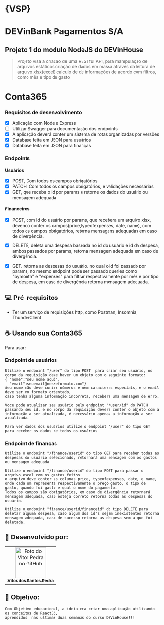 # {VSP}
# DEVinBank Pagamentos S/A
## Projeto 1 do modulo NodeJS do DEVinHouse
> Projeto visa a criação de uma RESTful API, para manipulação de arquivos estáticos 
> criação de dados em massa através da leitura de arquivo xlsx(excel)
> calculo de de informações de acordo com filtros, como mês e tipo de gasto

# Conta365
### Requisitos de desenvolvimento
-[x] Aplicação com Node e Express
-[ ] Utilizar Swagger para documentação dos endpoints
-[x] A aplicação deverá conter um sistema de rotas organizadas por versões
-[x] Database feita em JSON para usuários
-[x] Database feita em JSON para finanças
### Endpoints
#### Usuários
-[x] POST, Com todos os campos obrigatórios
-[x] PATCH, Com todos os campos obrigatórios, e validações necessárias
-[x] GET, que receba o id por params e retorne os dados do usuário ou mensagem adequada
#### Financeiros
-[x] POST, com Id do usuário por params, que recebera um arquivo xlsx, devendo conter os campos(price,typeofexpenses, date, name), com todos os campos obrigatórios, retorna mensagens adequadas em caso de divergência.
-[x] DELETE, deleta uma despesa baseada no id do usuário e id da despesa, ambos passados por params, retorna mensagem adequada em caso de divergência.
-[x] GET, retorna as despesas do usuário, no qual o id foi passado por params, no mesmo endpoint pode ser passado queries como "bymonth" e "expenses" para filtrar respectivamente por mês e por tipo de despesa, em caso de divergência retorna mensagem adequada.



## 💻 Pré-requisitos

 - Ter um serviço de requisições http, como Postman, Insomnia, ThunderClient



## ☕ Usando sua Conta365

Para usar:

### Endpoint de usuários
```
Utilize o endpoint "/user" do tipo POST  para criar seu usuário, no corpo da requisição deve haver um objeto com o seguinte formato:
{ "nome":"seu nome aqui",
  "email":seuemail@nesseformato.com"}
Seu nome não deve conter números e nem caracteres especiais, e o email deve ser no formato orientado,
caso tenha alguma informação incorreta, recebera uma mensagem de erro.

Voce pode atualizar seu usuário pelo endpoint "/user/id" do PATCH passando seu id, e no corpo da requisição devera conter o objeto com a informação a ser atualizada, é necessário apenas a informação a ser atualizada.

Para ver dados dos usuários utilize o endpoint "/user" do tipo GET para receber os dados de todos os usuários
```
### Endpoint de finanças
```
Utilize o endpoint "/finance/userid" do tipo GET para receber todas as despesas do usuário selecionado, retornará uma mensagem com os gastos ou mensagem adequada

Utilize o endpoint "/finance/userid" do tipo POST para passar o arquivo excel com os gastos feitos,
o arquivo deve conter as colunas price, typeofexpenses, date, e name, onde cada um representa respectivamente o preço gasto, o tipo de gasto, quando foi gasto e qual o nome do pagamento.
Todos os campos são obrigatórios, em caso de divergência retornará mensagem adequada, caso esteja correto retorna todas as despesas do usuário.

Utilize o endpoint "finance/userid/financeid" do tipo DELETE para deletar alguma despesa, caso algum dos id's sejam inexistentes retorna mensagem adequada, caso de sucesso retorna as despesa sem a que foi deletada.

```



## 🤝 Desenvolvido por:

<table>
  <tr>
    <td align="center">
      <a href="#">
        <img src="https://pt.gravatar.com/avatar/f0a681d3c89a0d7051ad5519d053b9e3" width="100px;" alt="Foto do Vitor Pedra no GitHub"/><br>
        <sub>
          <b>Vitor dos Santos Pedra</b>
        </sub>
      </a>
    </td>
  </tr>
</table>



## 🤝 Objetivo:

```
Com Objetivo educacional, a ideia era criar uma aplicação utilizando os conceitos de ReactJS,
aprendidos  nas ultimas duas semanas do curso DEVinHouse!!!
```